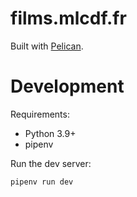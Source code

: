 # films.mlcdf.fr

Built with [Pelican](https://docs.getpelican.com/en/latest/).

# Development

Requirements:

- Python 3.9+
- pipenv

Run the dev server:
```console
pipenv run dev
```